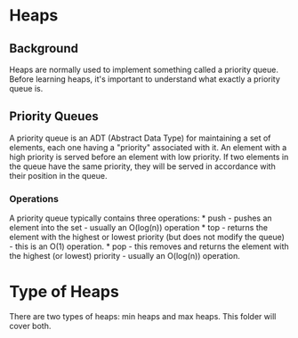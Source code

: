 # Heaps

## Background
Heaps are normally used to implement something called a priority queue. Before learning
heaps, it's important to understand what exactly a priority queue is. 

## Priority Queues
A priority queue is
an ADT (Abstract Data Type) for maintaining a set of elements, each one having a "priority"
associated with it. An element with a high priority is served before an element with low priority.
If two elements in the queue have the same priority, they will be served in accordance with their
position in the queue.


### Operations
A priority queue typically contains three operations:
    * push - pushes an element into the set - usually an O(log(n)) operation
    * top - returns the element with the highest or lowest priority (but does not modify the queue) - this is an O(1) operation.
    * pop - this removes and returns the element with the highest (or lowest) priority - usually an O(log(n)) operation.

# Type of Heaps
There are two types of heaps: min heaps and max heaps. This folder will cover both.
